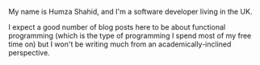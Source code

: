 My name is Humza Shahid, and I'm a software developer living in the UK.

I expect a good number of blog posts here to be about functional programming (which is the type of programming I spend most of my free time on) but I won't be writing much from an academically-inclined perspective.

